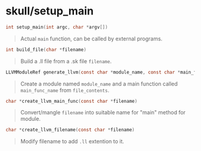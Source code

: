 # skull/setup_main

```c
int setup_main(int argc, char *argv[])
```

> Actual `main` function, can be called by external programs.

```c
int build_file(char *filename)
```

> Build a .ll file from a .sk file `filename`.

```c
LLVMModuleRef generate_llvm(const char *module_name, const char *main_func_name, char *file_contents)
```

> Create a module named `module_name` and a main function called
> `main_func_name` from `file_contents`.

```c
char *create_llvm_main_func(const char *filename)
```

> Convert/mangle `filename` into suitable name for "main" method for module.

```c
char *create_llvm_filename(const char *filename)
```

> Modify filename to add `.ll` extention to it.

